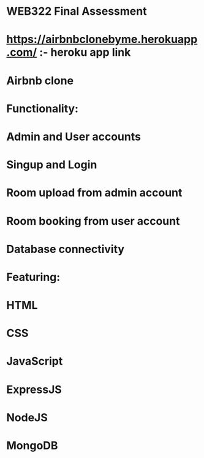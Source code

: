 # WEB322 Final Assessment
# https://airbnbclonebyme.herokuapp.com/ :- heroku app link
#
#
# Airbnb clone
# Functionality:
# Admin and User accounts
# Singup and Login 
# Room upload from admin account
# Room booking from user account
# Database connectivity
#
#
# Featuring:
# HTML
# CSS
# JavaScript
# ExpressJS
# NodeJS
# MongoDB
# 


